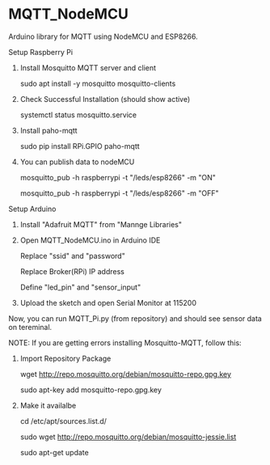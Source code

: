 # MQTT_NodeMCU

Arduino library for MQTT using NodeMCU and ESP8266.



Setup Raspberry Pi
  
1. Install Mosquitto MQTT server and client

    sudo apt install -y mosquitto mosquitto-clients

2. Check Successful Installation (should show active)

    systemctl status mosquitto.service 

5. Install paho-mqtt 

    sudo pip install RPi.GPIO paho-mqtt

6. You can publish data to nodeMCU

    mosquitto_pub -h raspberrypi -t "/leds/esp8266" -m "ON"
    
    mosquitto_pub -h raspberrypi -t "/leds/esp8266" -m "OFF"



Setup Arduino

1. Install "Adafruit MQTT" from "Mannge Libraries"

2. Open MQTT_NodeMCU.ino in Arduino IDE

    Replace "ssid" and "password" 
    
    Replace Broker(RPi) IP address
    
    Define "led_pin" and "sensor_input"
    
3. Upload the sketch and open Serial Monitor at 115200



Now, you can run MQTT_Pi.py (from repository) and should see sensor data on tereminal.


NOTE: If you are getting errors installing Mosquitto-MQTT, follow this:

1. Import Repository Package

    wget http://repo.mosquitto.org/debian/mosquitto-repo.gpg.key
  
    sudo apt-key add mosquitto-repo.gpg.key


2. Make it availalbe

    cd /etc/apt/sources.list.d/
    
    sudo wget http://repo.mosquitto.org/debian/mosquitto-jessie.list
    
    sudo apt-get update
